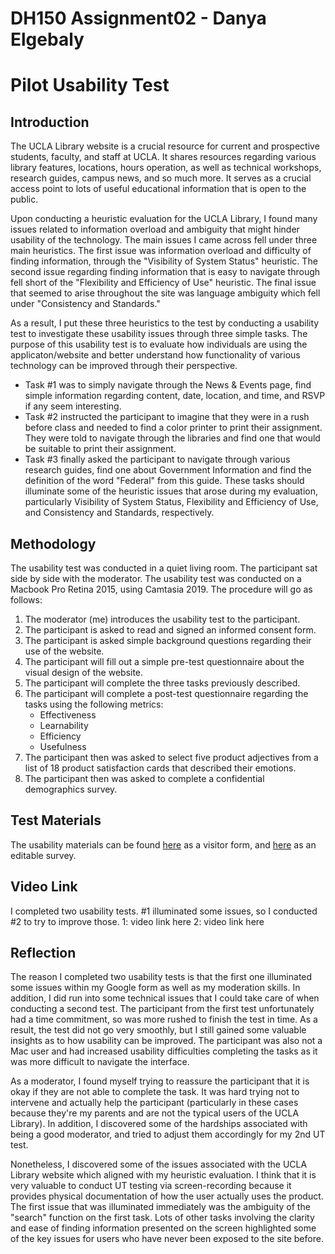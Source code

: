 # DH150 Assignment02 - Danya Elgebaly

# Pilot Usability Test

## Introduction 

The UCLA Library website is a crucial resource for current and prospective students, faculty, and staff at UCLA. It shares resources regarding various library features, locations, hours operation, as well as technical workshops, research guides, campus news, and so much more. It serves as a crucial access point to lots of useful educational information that is open to the public. 

Upon conducting a heuristic evaluation for the UCLA Library, I found many issues related to information overload and ambiguity that might hinder usability of the technology. The main issues I came across fell under three main heuristics. The first issue was information overload and difficulty of finding information, through the "Visibility of System Status" heuristic. The second issue regarding finding information that is easy to navigate through fell short of the "Flexibility and Efficiency of Use" heuristic. The final issue that seemed to arise throughout the site was language ambiguity which fell under "Consistency and Standards."

As a result, I put these three heuristics to the test by conducting a usability test to investigate these usability issues through three simple tasks. The purpose of this usability test is to evaluate how individuals are using the applicaton/website and better understand how functionality of various technology can be improved through their perspective. 
- Task #1 was to simply navigate through the News & Events page, find simple information regarding content, date, location, and time, and RSVP if any seem interesting.
- Task #2 instructed the participant to imagine that they were in a rush before class and needed to find a color printer to print their assignment. They were told to navigate through the libraries and find one that would be suitable to print their assignment. 
- Task #3 finally asked the participant to navigate through various research guides, find one about Government Information and find the definition of the word "Federal" from this guide.
These tasks should illuminate some of the heuristic issues that arose during my evaluation, particularly Visibility of System Status, Flexibility and Efficiency of Use, and Consistency and Standards, respectively. 

## Methodology
The usability test was conducted in a quiet living room. The participant sat side by side with the moderator. The usability test was conducted on a Macbook Pro Retina 2015, using Camtasia 2019. The procedure will go as follows:
1) The moderator (me) introduces the usability test to the participant.
2) The participant is asked to read and signed an informed consent form.
3) The participant is asked simple background questions regarding their use of the website. 
4) The participant will fill out a simple pre-test questionnaire about the visual design of the website. 
5) The participant will complete the three tasks previously described.
6) The participant will complete a post-test questionnaire regarding the tasks using the following metrics:
     - Effectiveness
     - Learnability
     - Efficiency
     - Usefulness
 7) The participant then was asked to select five product adjectives from a list of 18 product satisfaction cards that described their emotions.
 8) The participant then was asked to complete a confidential demographics survey. 


## Test Materials
The usability materials can be found [here](https://forms.gle/4yjvPWyq9nv8qimE8) as a visitor form, and [here](https://docs.google.com/forms/d/1rY4e_ShHIGfNzw48hRfINzz7imTIX1e7A272_e4IHkA/edit) as an editable survey.

## Video Link
I completed two usability tests. #1 illuminated some issues, so I conducted #2 to try to improve those. 
1: video link here
2: video link here

## Reflection

The reason I completed two usability tests is that the first one illuminated some issues within my Google form as well as my moderation skills. In addition, I did run into some technical issues that I could take care of when conducting a second test. The participant from the first test unfortunately had a time commitment, so was more rushed to finish the test in time. As a result, the test did not go very smoothly, but I still gained some valuable insights as to how usability can be improved. The participant was also not a Mac user and had increased usability difficulties completing the tasks as it was more difficult to navigate the interface.

As a moderator, I found myself trying to reassure the participant that it is okay if they are not able to complete the task. It was hard trying not to intervene and actually help the participant (particularly in these cases because they're my parents and are not the typical users of the UCLA Library). In addition, I discovered some of the hardships associated with being a good moderator, and tried to adjust them accordingly for my 2nd UT test.

Nonetheless, I discovered some of the issues associated with the UCLA Library website which aligned with my heuristic evaluation. I think that it is very valuable to conduct UT testing via screen-recording because it provides physical documentation of how the user actually uses the product. The first issue that was illuminated immediately was the ambiguity of the "search" function on the first task. Lots of other tasks involving the clarity and ease of finding information presented on the screen highlighted some of the key issues for users who have never been exposed to the site before. 

